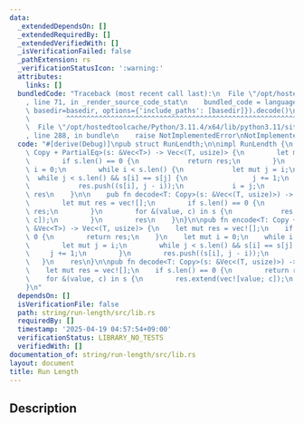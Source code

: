 ```yaml
---
data:
  _extendedDependsOn: []
  _extendedRequiredBy: []
  _extendedVerifiedWith: []
  _isVerificationFailed: false
  _pathExtension: rs
  _verificationStatusIcon: ':warning:'
  attributes:
    links: []
  bundledCode: "Traceback (most recent call last):\n  File \"/opt/hostedtoolcache/Python/3.11.4/x64/lib/python3.11/site-packages/onlinejudge_verify/documentation/build.py\"\
    , line 71, in _render_source_code_stat\n    bundled_code = language.bundle(stat.path,\
    \ basedir=basedir, options={'include_paths': [basedir]}).decode()\n          \
    \         ^^^^^^^^^^^^^^^^^^^^^^^^^^^^^^^^^^^^^^^^^^^^^^^^^^^^^^^^^^^^^^^^^^^^^^^^^^^^^^^^^\n\
    \  File \"/opt/hostedtoolcache/Python/3.11.4/x64/lib/python3.11/site-packages/onlinejudge_verify/languages/rust.py\"\
    , line 288, in bundle\n    raise NotImplementedError\nNotImplementedError\n"
  code: "#[derive(Debug)]\npub struct RunLendth;\n\nimpl RunLendth {\n    pub fn encode<T:\
    \ Copy + PartialEq>(s: &Vec<T>) -> Vec<(T, usize)> {\n        let mut res = vec![];\n\
    \        if s.len() == 0 {\n            return res;\n        }\n        let mut\
    \ i = 0;\n        while i < s.len() {\n            let mut j = i;\n          \
    \  while j < s.len() && s[i] == s[j] {\n                j += 1;\n            }\n\
    \            res.push((s[i], j - i));\n            i = j;\n        }\n       \
    \ res\n    }\n\n    pub fn decode<T: Copy>(s: &Vec<(T, usize)>) -> Vec<T> {\n\
    \        let mut res = vec![];\n        if s.len() == 0 {\n            return\
    \ res;\n        }\n        for &(value, c) in s {\n            res.extend(vec![value;\
    \ c]);\n        }\n        res\n    }\n}\n\npub fn encode<T: Copy + PartialEq>(s:\
    \ &Vec<T>) -> Vec<(T, usize)> {\n    let mut res = vec![];\n    if s.len() ==\
    \ 0 {\n        return res;\n    }\n    let mut i = 0;\n    while i < s.len() {\n\
    \        let mut j = i;\n        while j < s.len() && s[i] == s[j] {\n       \
    \     j += 1;\n        }\n        res.push((s[i], j - i));\n        i = j;\n \
    \   }\n    res\n}\n\npub fn decode<T: Copy>(s: &Vec<(T, usize)>) -> Vec<T> {\n\
    \    let mut res = vec![];\n    if s.len() == 0 {\n        return res;\n    }\n\
    \    for &(value, c) in s {\n        res.extend(vec![value; c]);\n    }\n    res\n\
    }\n"
  dependsOn: []
  isVerificationFile: false
  path: string/run-length/src/lib.rs
  requiredBy: []
  timestamp: '2025-04-19 04:57:54+09:00'
  verificationStatus: LIBRARY_NO_TESTS
  verifiedWith: []
documentation_of: string/run-length/src/lib.rs
layout: document
title: Run Length
---
```


## Description
